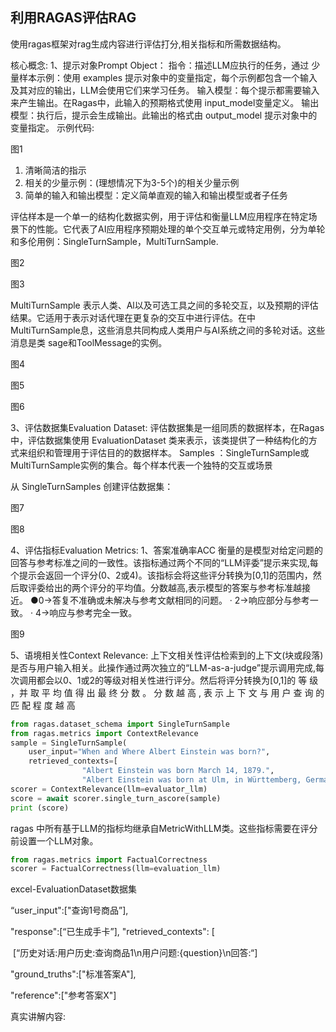 ## 利用RAGAS评估RAG

使用ragas框架对rag生成内容进行评估打分,相关指标和所需数据结构。

核心概念:
1、提示对象Prompt Object：
	指令：描述LLM应执行的任务，通过
	少量样本示例：使用 examples 提示对象中的变量指定，每个示例都包含一个输入及其对应的输出，LLM会使用它们来学习任务。
	输入模型：每个提示都需要输入来产生输出。在Ragas中，此输入的预期格式使用 input_model变量定义。
	输出模型：执行后，提示会生成输出。此输出的格式由 output_model 提示对象中的变量指定。
示例代码:

图1

1. 清晰简洁的指示
2. 相关的少量示例：(理想情况下为3-5个)的相关少量示例
3. 简单的输入和输出模型：定义简单直观的输入和输出模型或者子任务

​	评估样本是一个单一的结构化数据实例，用于评估和衡量LLM应用程序在特定场景下的性能。它代表了AI应用程序预期处理的单个交互单元或特定用例，分为单轮和多伦用例：SingleTurnSample，MultiTurnSample.

图2

图3	

MultiTurnSample 表示人类、Al以及可选工具之间的多轮交互，以及预期的评估结果。它适用于表示对话代理在更复杂的交互中进行评估。在中 MultiTurnSample息，这些消息共同构成人类用户与AI系统之间的多轮对话。这些消息是类
sage和ToolMessage的实例。

图4

图5

图6

3、评估数据集Evaluation Dataset:
	评估数据集是一组同质的数据样本，在Ragas中，评估数据集使用 EvaluationDataset 类来表示，该类提供了一种结构化的方式来组织和管理用于评估目的的数据样本。
	Samples ：SingleTurnSample或MultiTurnSample实例的集合。每个样本代表一个独特的交互或场景

从 SingleTurnSamples 创建评估数据集：

图7

图8

4、评估指标Evaluation Metrics:
1、答案准确率ACC
衡量的是模型对给定问题的回答与参考标准之间的一致性。该指标通过两个不同的“LLM评委”提示来实现,每个提示会返回一个评分(0、2或4)。该指标会将这些评分转换为[0,1]的范围内，然后取评委给出的两个评分的平均值。分数越高,表示模型的答案与参考标准越接近。
	●0→答复不准确或未解决与参考文献相同的问题。
	· 2→响应部分与参考一致。
	· 4→响应与参考完全一致。

图9

5、语境相关性Context Relevance:
上下文相关性评估检索到的上下文(块或段落)是否与用户输入相关。此操作通过两次独立的“LLM-as-a-judge”提示调用完成,每次调用都会以0、1或2的等级对相关性进行评分。然后将评分转换为[0,1]的 等 级 ，并 取 平 均 值 得 出 最 终 分 数 。 分 数 越 高 , 表 示 上 下 文 与 用 户 查 询 的 匹 配 程 度 越 高

```python
from ragas.dataset_schema import SingleTurnSample
from ragas.metrics import ContextRelevance
sample = SingleTurnSample(
	user_input="When and Where Albert Einstein was born?",
    retrieved_contexts=[
				"Albert Einstein was born March 14, 1879.",
				"Albert Einstein was born at Ulm, in Württemberg, Germany.",
scorer = ContextRelevance(llm=evaluator_llm)
score = await scorer.single_turn_ascore(sample)
print (score)
```

ragas 中所有基于LLM的指标均继承自MetricWithLLM类。这些指标需要在评分前设置一个LLM对象。

```python
from ragas.metrics import FactualCorrectness
scorer = FactualCorrectness(llm=evaluation_llm)
```

excel-EvaluationDataset数据集

“user_input":["查询1号商品”],

"response":[“已生成手卡”],
"retrieved_contexts": [

​	[“历史对话:用户历史:查询商品1\n用户问题:{question}\n回答:“]

"ground_truths":["标准答案A"],

"reference":["参考答案X"]

真实讲解内容:

